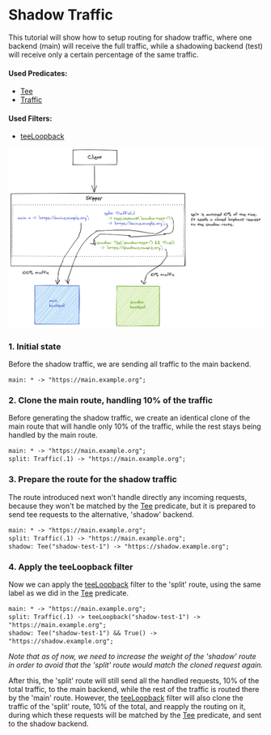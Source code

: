 # Shadow Traffic

This tutorial will show how to setup routing for shadow traffic, where one backend (main) will receive the full
traffic, while a shadowing backend (test) will receive only a certain percentage of the same traffic.

#### Used Predicates:

* [Tee](../../reference/predicates/#tee)
* [Traffic](../../reference/predicates/#traffic)

#### Used Filters:

* [teeLoopback](../../reference/filters/#teeloopback)

![Shadow Traffic Setup](../img/shadow-traffic.png)

### 1. Initial state

Before the shadow traffic, we are sending all traffic to the main backend.

```
main: * -> "https://main.example.org";
```

### 2. Clone the main route, handling 10% of the traffic

Before generating the shadow traffic, we create an identical clone of the main route that will handle only 10%
of the traffic, while the rest stays being handled by the main route.

```
main: * -> "https://main.example.org";
split: Traffic(.1) -> "https://main.example.org";
```

### 3. Prepare the route for the shadow traffic

The route introduced next won't handle directly any incoming requests, because they won't be matched by the
[Tee](../../reference/predicates/#tee) predicate, but it is prepared to send tee requests to the alternative,
'shadow' backend.

```
main: * -> "https://main.example.org";
split: Traffic(.1) -> "https://main.example.org";
shadow: Tee("shadow-test-1") -> "https://shadow.example.org";
```

### 4. Apply the teeLoopback filter

Now we can apply the [teeLoopback](../reference/filters/#teeloopback) filter to the 'split' route, using the
same label as we did in the [Tee](../reference/predicates/#tee) predicate.

```
main: * -> "https://main.example.org";
split: Traffic(.1) -> teeLoopback("shadow-test-1") -> "https://main.example.org";
shadow: Tee("shadow-test-1") && True() -> "https://shadow.example.org";
```

*Note that as of now, we need to increase the weight of the 'shadow' route in order to avoid that the 'split'
route would match the cloned request again.*

After this, the 'split' route will still send all the handled requests, 10% of the total traffic, to the main
backend, while the rest of the traffic is routed there by the 'main' route. However, the
[teeLoopback](../reference/filters/#teeloopback) filter will also clone the traffic of the 'split' route, 10% of
the total, and reapply the routing on it, during which these requests will be matched by the
[Tee](../reference/predicates/#tee) predicate, and sent to the shadow backend.
